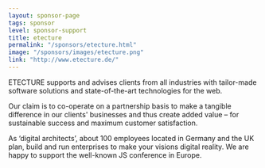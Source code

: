 ```yaml
---
layout: sponsor-page
tags: sponsor
level: sponsor-support
title: etecture
permalink: "/sponsors/etecture.html"
image: "/sponsors/images/etecture.png"
link: "http://www.etecture.de/"
---
```


ETECTURE supports and advises clients from all industries with tailor-made software solutions and state-of-the-art technologies for the web.

Our claim is to co-operate on a partnership basis to make a tangible difference in our clients' businesses and thus create added value – for sustainable success and maximum customer satisfaction.

As ‘digital architects’, about 100 employees located in Germany and the UK plan, build and run enterprises to make your visions digital reality.
We are happy to support the well-known JS conference in Europe.
